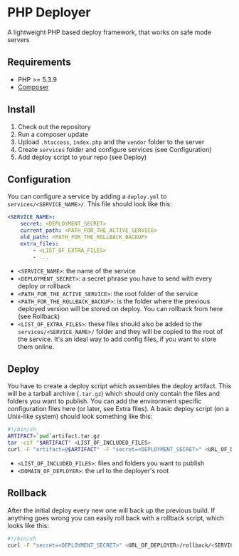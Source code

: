 # PHP Deployer

A lightweight PHP based deploy framework, that works on safe mode servers

## Requirements
- PHP >= 5.3.9
- [Composer](https://getcomposer.org)

## Install

1. Check out the repository
2. Run a composer update
3. Upload `.htaccess`, `index.php` and the `vendor` folder to the server
4. Create `services` folder and configure services (see Configuration)
5. Add deploy script to your repo (see Deploy)

## Configuration

You can configure a service by adding a `deploy.yml` to `services/<SERVICE_NAME>/`.
This file should look like this:

```yaml
<SERVICE_NAME>:
    secret: <DEPLOYMENT_SECRET>
    current_path: <PATH_FOR_THE_ACTIVE_SERVICE>
    old_path: <PATH_FOR_THE_ROLLBACK_BACKUP>
    extra_files:
        - <LIST_OF_EXTRA_FILES>
        - ...
```

- `<SERVICE_NAME>`: the name of the service
- `<DEPLOYMENT_SECRET>`: a secret phrase you have to send with every deploy or rollback
- `<PATH_FOR_THE_ACTIVE_SERVICE>`: the root folder of the service
- `<PATH_FOR_THE_ROLLBACK_BACKUP>`: is the folder where the previous deployed version
will be stored on deploy. You can rollback from here (see Rollback)
- `<LIST_OF_EXTRA_FILES>`: these files should also be added to the `services/<SERVICE_NAME>/`
folder and they will be copied to the root of the service. It's an ideal way to add config
files, if you want to store them online.

## Deploy

You have to create a deploy script which assembles the deploy artifact. This will be a
tarball archive (`.tar.gz`) which should only contain the files and folders you want to publish.
You can add the environment specific configuration files here (or later, see Extra files). A basic
deploy script (on a Unix-like system) should look something like this:

```sh
#!/bin/sh
ARTIFACT=`pwd`artifact.tar.gz
tar -czf "$ARTIFACT" <LIST_OF_INCLUDED_FILES>
curl -F "artifact=@$ARTIFACT" -F "secret=<DEPLOYMENT_SECRET>" <URL_OF_DEPLOYER>/deploy/<SERVICE_NAME>
```

- `<LIST_OF_INCLUDED_FILES>`: files and folders you want to publish
- `<DOMAIN_OF_DEPLOYER>`: the url to the deployer's root

## Rollback

After the initial deploy every new one will back up the previous build. If anything goes wrong
you can easily roll back with a rollback script, which looks like this:

```sh
#!/bin/sh
curl -F "secret=<DEPLOYMENT_SECRET>" <URL_OF_DEPLOYER>/rollback/<SERVICE_NAME>
```
